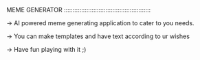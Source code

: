 MEME GENERATOR ::::::::::::::::::::::::::::::::::::::::::::::::::

-> AI powered meme generating application to cater to you needs.

-> You can make templates and have text according to ur wishes 

-> Have fun playing with it ;)